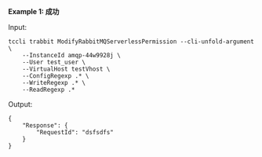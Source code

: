 **Example 1: 成功**



Input: 

```
tccli trabbit ModifyRabbitMQServerlessPermission --cli-unfold-argument  \
    --InstanceId amqp-44w9928j \
    --User test_user \
    --VirtualHost testVhost \
    --ConfigRegexp .* \
    --WriteRegexp .* \
    --ReadRegexp .*
```

Output: 
```
{
    "Response": {
        "RequestId": "dsfsdfs"
    }
}
```

